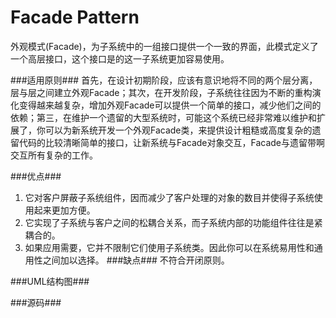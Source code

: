 Facade Pattern
==============

  外观模式(Facade)，为子系统中的一组接口提供一个一致的界面，此模式定义了一个高层接口，这个接口是的这一子系统更加容易使用。
  
###适用原则###
  首先，在设计初期阶段，应该有意识地将不同的两个层分离，层与层之间建立外观Facade；其次，在开发阶段，子系统往往因为不断的重构演化变得越来越复杂，增加外观Facade可以提供一个简单的接口，减少他们之间的依赖；第三，在维护一个遗留的大型系统时，可能这个系统已经非常难以维护和扩展了，你可以为新系统开发一个外观Facade类，来提供设计粗糙或高度复杂的遗留代码的比较清晰简单的接口，让新系统与Facade对象交互，Facade与遗留带啊交互所有复杂的工作。
  
###优点###
1. 它对客户屏蔽子系统组件，因而减少了客户处理的对象的数目并使得子系统使用起来更加方便。
2. 它实现了子系统与客户之间的松耦合关系，而子系统内部的功能组件往往是紧耦合的。
3. 如果应用需要，它并不限制它们使用子系统类。因此你可以在系统易用性和通用性之间加以选择。
###缺点###
  不符合开闭原则。

###UML结构图###

###源码###



